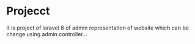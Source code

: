 # Projecct
It is project of laravel 8 of admin representation of website which can be change using admin controller...
